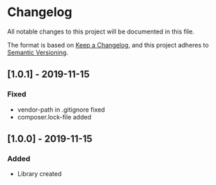# Changelog
All notable changes to this project will be documented in this file.

The format is based on [Keep a Changelog](https://keepachangelog.com/en/1.0.0/),
and this project adheres to [Semantic Versioning](https://semver.org/spec/v2.0.0.html).

## [1.0.1] - 2019-11-15
### Fixed
- vendor-path in .gitignore fixed
- composer.lock-file added

## [1.0.0] - 2019-11-15
### Added
- Library created